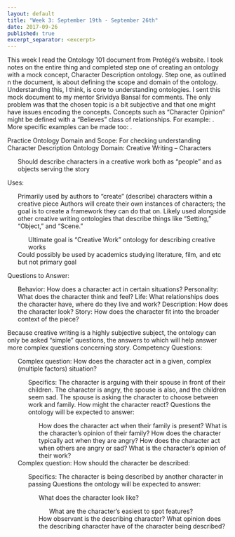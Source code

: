 ```yaml
---
layout: default
title: "Week 3: September 19th - September 26th"
date: 2017-09-26
published: true
excerpt_separator: <excerpt>
---
```

<p>This week I read the Ontology 101 document from Protégé’s website. I took notes on the entire thing and completed step one of creating an ontology with a mock concept, Character Description ontology. <excerpt> Step one, as outlined n the document, is about defining the scope and domain of the ontology. Understanding this, I think, is core to understanding ontologies. I sent this mock document to my mentor Srividya Bansal for comments. The only problem was that the chosen topic is a bit subjective and that one might have issues encoding the concepts. Concepts such as “Character Opinion” might be defined with a “Believes” class of relationships. For example: <Character> <Believes> <Christianity>. More specific examples can be made too: <Character> <BelievesIsCute> <Dogs>.</p>
Practice Ontology Domain and Scope: For checking understanding
Character Description Ontology
Domain: Creative Writing – Characters
<ul>Should describe characters in a creative work both as “people” and as objects serving the story</ul>
Uses:
<ul>Primarily used by authors to “create” (describe) characters within a creative piece
Authors will create their own instances of characters; the goal is to create a framework they can do that on.
Likely used alongside other creative writing ontologies that describe things like “Setting,” “Object,” and “Scene.”
<ul>Ultimate goal is “Creative Work” ontology for describing creative works</ul>
Could possibly be used by academics studying literature, film, and etc but not primary goal</ul>
Questions to Answer:
<ul>Behavior: How does a character act in certain situations?
Personality: What does the character think and feel?
Life: What relationships does the character have, where do they live and work?
Description: How does the character look?
Story: How does the character fit into the broader context of the piece?</ul>
Because creative writing is a highly subjective subject, the ontology can only be asked “simple” questions, the answers to which will help answer more complex questions concerning story.
Competency Questions:
	<ul>Complex question: How does the character act in a given, complex (multiple factors) situation?
		<ul>Specifics: The character is arguing with their spouse in front of their children. The character is angry, the spouse is also, 		and the children seem sad. The spouse is asking the character to choose between work and family. How might the character react?
		Questions the ontology will be expected to answer:
			<ul>How does the character act when their family is present? 
			What is the character’s opinion of their family?
			How does the character typically act when they are angry?
			How does the character act when others are angry or sad?
			What is the character’s opinion of their work?</ul>
		</ul>
	Complex question: How should the character be described:
		<ul>Specifics: The character is being described by another character in passing
		Questions the ontology will be expected to answer:
		<ul>What does the character look like?
			<ul>What are the character’s easiest to spot features?</ul>
		How observant is the describing character?
		What opinion does the describing character have of the character being described?</ul></ul>
